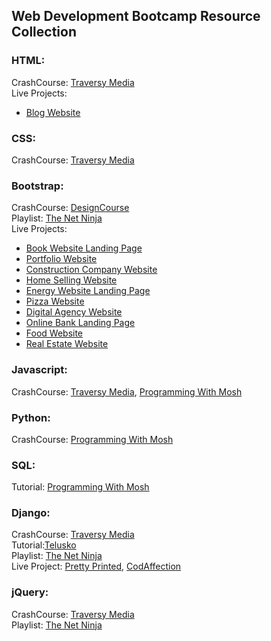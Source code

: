 ## Web Development Bootcamp Resource Collection

### HTML:
CrashCourse: [Traversy Media](https://www.youtube.com/watch?v=UB1O30fR-EE) \
Live Projects:
- [Blog Website](https://youtu.be/PK_mQwVJxkQ)

### CSS:
CrashCourse: [Traversy Media](https://www.youtube.com/watch?v=yfoY53QXEnI)

### Bootstrap:
CrashCourse: [DesignCourse](https://youtu.be/hnCmSXCZEpU) \
Playlist: [The Net Ninja](https://www.youtube.com/playlist?list=PL4cUxeGkcC9jE_cGvLLC60C_PeF_24pvv) \
Live Projects:
- [Book Website Landing Page](https://youtu.be/zhllkjYYUVE)
- [Portfolio Website](https://youtu.be/dgKSqz3it50)
- [Construction Company Website](https://youtu.be/TS3tfsaW76E)
- [Home Selling Website](https://youtu.be/qx-LBXErhPw)
- [Energy Website Landing Page](https://youtu.be/T5WtuHaaVlc)
- [Pizza Website](https://youtu.be/uf9DXjWBNxg)
- [Digital Agency Website](https://youtu.be/VuTjWcrFJTg)
- [Online Bank Landing Page](https://youtu.be/BSUjh4ebmzE)
- [Food Website](https://youtu.be/5RIFrZEjURA)
- [Real Estate Website](https://youtu.be/OGNXXhxyHQY)

### Javascript:
CrashCourse: [Traversy Media](https://www.youtube.com/watch?v=hdI2bqOjy3c), [Programming With Mosh](https://www.youtube.com/watch?v=W6NZfCO5SIk)

### Python:
CrashCourse: [Programming With Mosh](https://www.youtube.com/watch?v=f79MRyMsjrQ)

### SQL:
Tutorial: [Programming With Mosh](https://www.youtube.com/watch?v=7S_tz1z_5bA)

### Django:
CrashCourse: [Traversy Media](https://www.youtube.com/watch?v=e1IyzVyrLSU)\
Tutorial:[Telusko](https://youtu.be/OTmQOjsl0eg) \
Playlist: [The Net Ninja](https://www.youtube.com/playlist?list=PL4cUxeGkcC9ib4HsrXEYpQnTOTZE1x0uc)\
Live Project: [Pretty Printed](https://youtu.be/v7xjdXWZafY), [CodAffection](https://youtu.be/N6jzspc2kds)

### jQuery:
CrashCourse: [Traversy Media](https://youtu.be/3nrLc_JOF7k)\
Playlist: [The Net Ninja](https://www.youtube.com/playlist?list=PL4cUxeGkcC9hNUJ0j6ccnOAcJIPoTRpO4)
